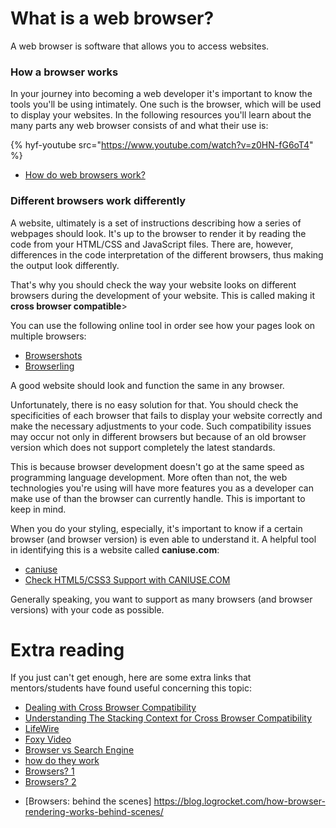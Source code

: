 # What is a web browser?

A web browser is software that allows you to access websites.

### How a browser works

In your journey into becoming a web developer it's important to know the tools you'll be using intimately. One such is the browser, which will be used to display your websites. In the following resources you'll learn about the many parts any web browser consists of and what their use is:

{% hyf-youtube src="https://www.youtube.com/watch?v=z0HN-fG6oT4" %}

- [How do web browsers work?](https://medium.com/@monica1109/how-does-web-browsers-work-c95ad628a509)

### Different browsers work differently

A website, ultimately is a set of instructions describing how a series of webpages should look. It's up to the browser to render it by reading the code from your HTML/CSS and JavaScript files. There are, however, differences in the code interpretation of the different browsers, thus making the output look differently.

That's why you should check the way your website looks on different browsers during the development of your website. This is called making it **cross browser compatible**>

You can use the following online tool in order see how your pages look on multiple browsers:

- [Browsershots](http://browsershots.org)
- [Browserling](https://www.browserling.com/)

A good website should look and function the same in any browser.

Unfortunately, there is no easy solution for that. You should check the specificities of each browser that fails to display your website correctly and make the necessary adjustments to your code. Such compatibility issues may occur not only in different browsers but because of an old browser version which does not support completely the latest standards.

This is because browser development doesn't go at the same speed as programming language development. More often than not, the web technologies you're using will have more features you as a developer can make use of than the browser can currently handle. This is important to keep in mind.

When you do your styling, especially, it's important to know if a certain browser (and browser version) is even able to understand it. A helpful tool in identifying this is a website called **caniuse.com**:

- [caniuse](https://caniuse.com/)
- [Check HTML5/CSS3 Support with CANIUSE.COM](https://www.youtube.com/watch?v=el7McMP8CB8)

Generally speaking, you want to support as many browsers (and browser versions) with your code as possible.

# Extra reading
If you just can't get enough, here are some extra links that mentors/students have found useful concerning this topic:

- [Dealing with Cross Browser Compatibility](https://www.youtube.com/watch?v=9tEixRJ3GeI)
- [Understanding The Stacking Context for Cross Browser Compatibility](https://medium.com/@mattcroak718/understanding-the-stacking-context-for-cross-browser-compatibility-2b21db1cf621)
- [LifeWire](https://www.lifewire.com/what-is-a-browser-446234)
- [Foxy Video](https://www.google.com/search?q=what+is+a+web+browser&client=safari&rls=en&source=lnms&tbm=vid&sa=X&ved=0ahUKEwjT_fHmrubbAhWszIMKHYArAKUQ_AUICigB&biw=1280&bih=739)
- [Browser vs Search Engine](https://www.computer-geek.net/what-is-the-difference-be-va-47.html)
- [how do they work](https://www.youtube.com/watch?v=WjDrMKZWCt0)
- [Browsers? 1](https://www.youtube.com/watch?v=TcbhVv9ty44)
- [Browsers? 2](https://www.youtube.com/watch?v=Ir61LfjYyHk)
+ [Browsers: behind the scenes] https://blog.logrocket.com/how-browser-rendering-works-behind-scenes/
